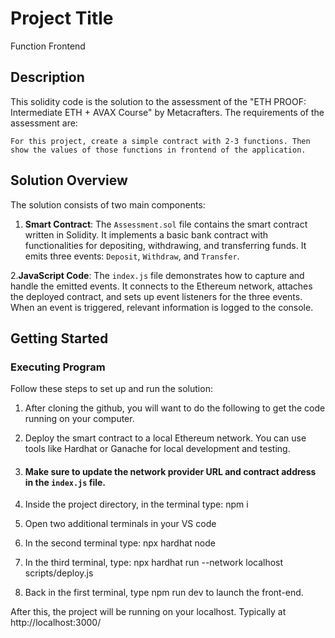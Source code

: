 
# Project Title

Function Frontend

## Description

This solidity code is the solution to the assessment of the "ETH PROOF: Intermediate ETH + AVAX Course" by Metacrafters. The requirements of the assessment are:

    For this project, create a simple contract with 2-3 functions. Then show the values of those functions in frontend of the application.


## Solution Overview

The solution consists of two main components:
1. **Smart Contract**:
The `Assessment.sol` file contains the smart contract written in Solidity. It implements a basic bank contract with functionalities for depositing, withdrawing, and transferring funds. It emits three events: `Deposit`, `Withdraw`, and `Transfer`.

2.**JavaScript Code**: The `index.js` file demonstrates how to capture and handle the emitted events. It connects to the Ethereum network, attaches the deployed contract, and sets up event listeners for the three events. When an event is triggered, relevant information is logged to the console.

## Getting Started

### Executing Program

Follow these steps to set up and run the solution:

1. After cloning the github, you will want to do the following to get the code running on your computer.

2. Deploy the smart contract to a local Ethereum network. You can use tools like Hardhat or Ganache for local development and testing.
   
4. #### Make sure to update the network provider URL and contract address in the `index.js` file.
5.  Inside the project directory, in the terminal type: npm i
6. Open two additional terminals in your VS code
7. In the second terminal type: npx hardhat node
8. In the third terminal, type: npx hardhat run --network localhost scripts/deploy.js
9. Back in the first terminal, type npm run dev to launch the front-end.

After this, the project will be running on your localhost. 
Typically at http://localhost:3000/



